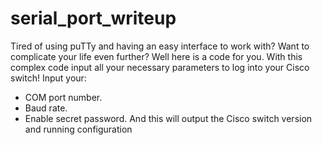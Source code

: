 # serial_port_writeup
Tired of using puTTy and having an easy interface to work with? 
Want to complicate your life even further? 
Well here is a code for you. 
With this complex code input all your necessary parameters to log into your Cisco switch!
Input your:
- COM port number.
- Baud rate.
- Enable secret password.
And this will output the Cisco switch version and running configuration
